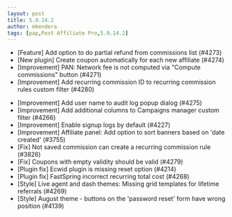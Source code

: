 ```yaml
---
layout: post
title: 5.9.14.2
author: mkendera
tags: [pap,Post Affiliate Pro,5.9.14.2]
---
```


- [Feature] Add option to do partial refund from commissions list (#4273)
- [New plugin] Create coupon automatically for each new affiliate (#4274)
- [Improvement] PAN: Network fee is not computed via "Compute commissions" button (#4271)
- [Improvement] Add recurring commission ID to recurring commission rules custom filter (#4280)

<!--more-->

- [Improvement] Add user name to audit log popup dialog (#4275)
- [Improvement] Add additional columns to Campaigns manager custom filter (#4266)
- [Improvement] Enable signup logs by default (#4227)
- [Improvement] Affiliate panel: Add option to sort banners based on 'date created' (#3755)
- [Fix] Not saved commission can create a recurring commission rule (#3826)
- [Fix] Coupons with empty validity should be valid (#4279)
- [Plugin fix] Ecwid plugin is missing reset option (#4214)
- [Plugin fix] FastSpring incorrect recurring total cost (#4268)
- [Style] Live agent and dash themes: Missing grid templates for lifetime referrals (#4269)
- [Style] August theme - buttons on the 'password reset' form have wrong position (#4139)
